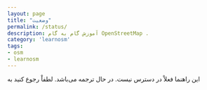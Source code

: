 ```yaml
---
layout: page
title: "وضعیت"
permalink: /status/
description: آموزش گام به گام OpenStreetMap .
category: 'learnosm'
tags:
- osm
- learnosm
---
```

<p>این راهنما فعلاْ در دسترس نیست. در حال ترجمه می‌باشد. لطفاْ رجوع کنید به</p>
